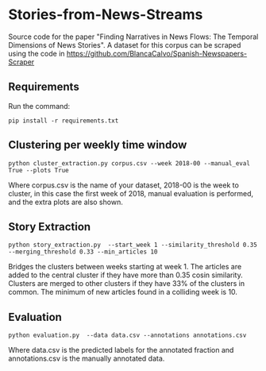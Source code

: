 # Stories-from-News-Streams

Source code for the paper "Finding Narratives in News Flows: The Temporal Dimensions of News Stories". A dataset for this corpus can be scraped using the code in https://github.com/BlancaCalvo/Spanish-Newspapers-Scraper 

## Requirements

Run the command:

```
pip install -r requirements.txt
```

## Clustering per weekly time window

```
python cluster_extraction.py corpus.csv --week 2018-00 --manual_eval True --plots True

```

Where corpus.csv is the name of your dataset, 2018-00 is the week to cluster, in this case the first week of 2018, manual evaluation is performed, and the extra plots are also shown. 

## Story Extraction

```
python story_extraction.py  --start_week 1 --similarity_threshold 0.35 --merging_threshold 0.33 --min_articles 10

```

Bridges the clusters between weeks starting at week 1. The articles are added to the central cluster if they have more than 0.35 cosin similarity. Clusters are merged to other clusters if they have 33% of the clusters in common. The minimum of new articles found in a colliding week is 10.

## Evaluation

```
python evaluation.py  --data data.csv --annotations annotations.csv
```

Where data.csv is the predicted labels for the annotated fraction and annotations.csv is the manually annotated data.
